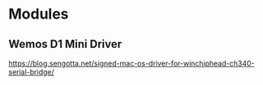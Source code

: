 # Modules

## Wemos D1 Mini Driver

https://blog.sengotta.net/signed-mac-os-driver-for-winchiphead-ch340-serial-bridge/
